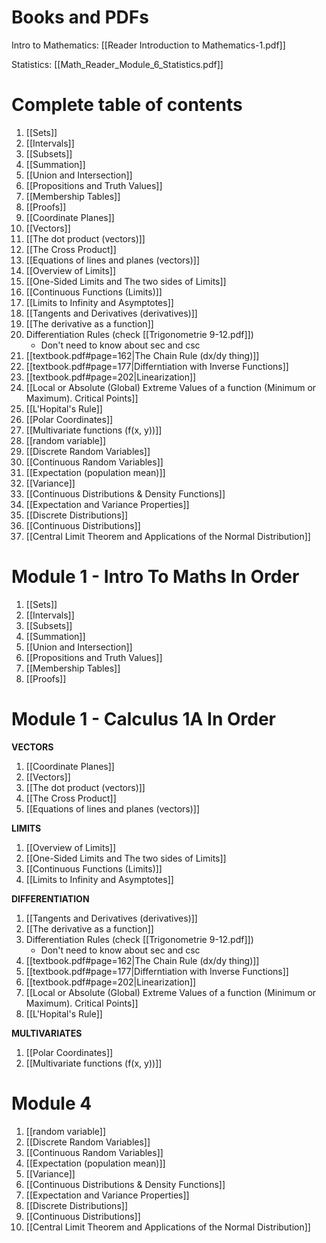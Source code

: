 
# Books and PDFs

Intro to Mathematics:
[[Reader Introduction to Mathematics-1.pdf]]

Statistics:
[[Math_Reader_Module_6_Statistics.pdf]]
# Complete table of contents

1. [[Sets]]
2. [[Intervals]]
3. [[Subsets]]
4. [[Summation]]
5. [[Union and Intersection]]
6. [[Propositions and Truth Values]]
7. [[Membership Tables]]
8. [[Proofs]]
9. [[Coordinate Planes]]
10. [[Vectors]]
11. [[The dot product (vectors)]]
12. [[The Cross Product]]
13. [[Equations of lines and planes (vectors)]]
14. [[Overview of Limits]]
15. [[One-Sided Limits and The two sides of Limits]]
16. [[Continuous Functions (Limits)]]
17. [[Limits to Infinity and Asymptotes]]
18. [[Tangents and Derivatives (derivatives)]]
19. [[The derivative as a function]]
20. Differentiation Rules (check [[Trigonometrie 9-12.pdf]])
	- Don't need to know about sec and csc
21. [[textbook.pdf#page=162|The Chain Rule (dx/dy thing)]]
22. [[textbook.pdf#page=177|Differntiation with Inverse Functions]]
23. [[textbook.pdf#page=202|Linearization]]
24. [[Local or Absolute (Global) Extreme Values of a function (Minimum or Maximum). Critical Points]]
25. [[L'Hopital's Rule]]
26. [[Polar Coordinates]]
27. [[Multivariate functions (f(x, y))]]
28. [[random variable]]
29. [[Discrete Random Variables]]
30. [[Continuous Random Variables]]
31. [[Expectation (population mean)]]
32. [[Variance]]
33. [[Continuous Distributions & Density Functions]]
34. [[Expectation and Variance Properties]]
35. [[Discrete Distributions]]
36. [[Continuous Distributions]]
37. [[Central Limit Theorem and Applications of the Normal Distribution]]

# Module 1 - Intro To Maths In Order

1. [[Sets]]
2. [[Intervals]]
3. [[Subsets]]
4. [[Summation]]
5. [[Union and Intersection]]
6. [[Propositions and Truth Values]]
7. [[Membership Tables]]
8. [[Proofs]]

# Module 1 - Calculus 1A In Order

**VECTORS**
1. [[Coordinate Planes]]
2. [[Vectors]]
3. [[The dot product (vectors)]]
4. [[The Cross Product]]
5. [[Equations of lines and planes (vectors)]]

**LIMITS**
1. [[Overview of Limits]]
2. [[One-Sided Limits and The two sides of Limits]]
3. [[Continuous Functions (Limits)]]
4. [[Limits to Infinity and Asymptotes]]

**DIFFERENTIATION**
1. [[Tangents and Derivatives (derivatives)]]
2. [[The derivative as a function]]
3. Differentiation Rules (check [[Trigonometrie 9-12.pdf]])
	- Don't need to know about sec and csc
4. [[textbook.pdf#page=162|The Chain Rule (dx/dy thing)]]
5. [[textbook.pdf#page=177|Differntiation with Inverse Functions]]
6. [[textbook.pdf#page=202|Linearization]]
7. [[Local or Absolute (Global) Extreme Values of a function (Minimum or Maximum). Critical Points]]
8. [[L'Hopital's Rule]]

**MULTIVARIATES**
1. [[Polar Coordinates]]
2. [[Multivariate functions (f(x, y))]]

# Module 4

1. [[random variable]]
2. [[Discrete Random Variables]]
3. [[Continuous Random Variables]]
4. [[Expectation (population mean)]]
5. [[Variance]]
6. [[Continuous Distributions & Density Functions]]
7. [[Expectation and Variance Properties]]
8. [[Discrete Distributions]]
9. [[Continuous Distributions]]
10. [[Central Limit Theorem and Applications of the Normal Distribution]]